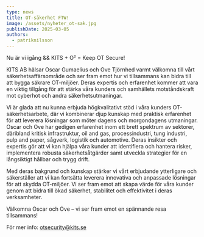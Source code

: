 ```yaml
---
type: news
title: OT-säkerhet FTW!
image: /assets/nyheter_ot-sak.jpg
publishDate: 2025-03-05
authors:
  - patriknilsson
---
```

Nu är vi igång && KITS + O² = Keep OT Secure!

KITS AB hälsar Oscar Gumaelius och Ove Tjörnhed varmt välkomna till vårt säkerhetsaffärsområde och ser fram emot hur vi tillsammans kan bidra till att bygga säkrare OT-miljöer. Deras expertis och erfarenhet kommer att vara en viktig tillgång för att stärka våra kunders och samhällets motståndskraft mot cyberhot och andra säkerhetsutmaningar.

Vi är glada att nu kunna erbjuda högkvalitativt stöd i våra kunders OT-säkerhetsarbete, där vi kombinerar djup kunskap med praktisk erfarenhet för att leverera lösningar som möter dagens och morgondagens utmaningar. Oscar och Ove har gedigen erfarenhet inom ett brett spektrum av sektorer, däribland kritisk infrastruktur, oil and gas, processindustri, tung industri, pulp and paper, sågverk, logistik och automotive. Deras insikter och expertis gör att vi kan hjälpa våra kunder att identifiera och hantera risker, implementera robusta säkerhetsåtgärder samt utveckla strategier för en långsiktigt hållbar och trygg drift.

Med deras bakgrund och kunskap stärker vi vårt erbjudande ytterligare och säkerställer att vi kan fortsätta leverera innovativa och anpassade lösningar för att skydda OT-miljöer. Vi ser fram emot att skapa värde för våra kunder genom att bidra till ökad säkerhet, stabilitet och effektivitet i deras verksamheter.

Välkomna Oscar och Ove – vi ser fram emot en spännande resa tillsammans!

För mer info: otsecurity@kits.se